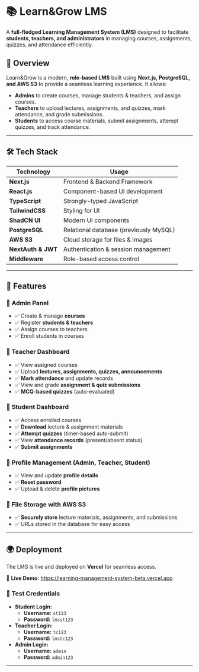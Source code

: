 # 📚 Learn&Grow LMS  

A **full-fledged Learning Management System (LMS)** designed to facilitate **students, teachers, and administrators** in managing courses, assignments, quizzes, and attendance efficiently.  

## 🚀 Overview  
Learn&Grow is a modern, **role-based LMS** built using **Next.js, PostgreSQL, and AWS S3** to provide a seamless learning experience. It allows:  
- **Admins** to create courses, manage students & teachers, and assign courses.  
- **Teachers** to upload lectures, assignments, and quizzes, mark attendance, and grade submissions.  
- **Students** to access course materials, submit assignments, attempt quizzes, and track attendance.  

---

## 🛠️ Tech Stack  

| **Technology**  | **Usage**  |
|----------------|-----------|
| **Next.js** | Frontend & Backend Framework  |
| **React.js** | Component-based UI development |
| **TypeScript** | Strongly-typed JavaScript |
| **TailwindCSS** | Styling for UI |
| **ShadCN UI** | Modern UI components |
| **PostgreSQL** | Relational database (previously MySQL) |
| **AWS S3** | Cloud storage for files & images |
| **NextAuth & JWT** | Authentication & session management |
| **Middleware** | Role-based access control |

---

## 🎯 Features  

### 🔹 **Admin Panel**  
- ✅ Create & manage **courses**  
- ✅ Register **students & teachers**  
- ✅ Assign courses to teachers  
- ✅ Enroll students in courses  

### 🔹 **Teacher Dashboard**  
- ✅ View assigned courses  
- ✅ Upload **lectures, assignments, quizzes, announcements**  
- ✅ **Mark attendance** and update records  
- ✅ View and grade **assignment & quiz submissions**  
- ✅ **MCQ-based quizzes** (auto-evaluated)  

### 🔹 **Student Dashboard**  
- ✅ Access enrolled courses  
- ✅ **Download** lecture & assignment materials  
- ✅ **Attempt quizzes** (timer-based auto-submit)  
- ✅ View **attendance records** (present/absent status)  
- ✅ **Submit assignments**  

### 🔹 **Profile Management (Admin, Teacher, Student)**  
- ✅ View and update **profile details**  
- ✅ **Reset password**  
- ✅ Upload & delete **profile pictures**  

### 🔹 **File Storage with AWS S3**  
- ✅ **Securely store** lecture materials, assignments, and submissions  
- ✅ URLs stored in the database for easy access  

---

## 🌍 Deployment  

The LMS is live and deployed on **Vercel** for seamless access.  

🔗 **Live Demo:** https://learning-management-system-beta.vercel.app

### 🔑 **Test Credentials**  
- **Student Login:**  
  - **Username:** `st123`  
  - **Password:** `lmsst123`  
- **Teacher Login:**  
  - **Username:** `tc123`  
  - **Password:** `lmstc123`  
- **Admin Login:**  
  - **Username:** `admin`  
  - **Password:** `admin123`  

---
